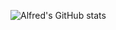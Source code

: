 ![Alfred's GitHub stats](https://github-readme-stats.vercel.app/api?username=Alfred-207&show_icons=true&theme=radical)
